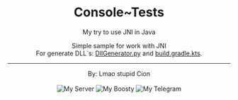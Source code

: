 <H1 align="center">
    Console~Tests
</H1>

<p align="center">
    My try to use JNI in Java
</p>

<p align="center">
    Simple sample for work with JNI
    <br>
    For generate DLL`s:
    <a href="DllGenerator.py">DllGenerator.py</a> and
    <a href="build.gradle.kts">build.gradle.kts</a>.
</p>

---

<p align="center">
    By: Lmao stupid Cion
    <br>
    <br>
    <img alt="My Server" src="https://img.shields.io/badge/My_Server-white?style=for-the-badge&logo=discord&logoColor=white&logoSize=64&label=%20&labelColor=5c32a8&color=242323&link=https%3A%2F%2Fdiscord.gg%2FMEBkvJbe4P">
    <img alt="My Boosty" src="https://img.shields.io/badge/My_Boosty-white?style=for-the-badge&logo=boosty&logoColor=white&logoSize=64&label=%20&labelColor=ed7315&color=242323&link=https%3A%2F%2Fboosty.to%2Fnionim">
    <img alt="My Telegram" src="https://img.shields.io/badge/My_Telegram-white?style=for-the-badge&logo=telegram&logoColor=white&logoSize=64&label=%20&labelColor=00aeff&color=242323&link=https%3A%2F%2Ft.me%2Fprojectviolette">
</p>
